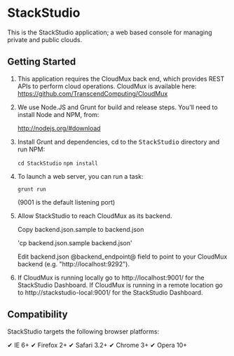 StackStudio
===========

This is the StackStudio application; a web based console for managing
private and public clouds.

Getting Started
---------------

1. This application requires the CloudMux back end, which provides REST APIs to perform cloud operations.  CloudMux is available here: https://github.com/TranscendComputing/CloudMux

2. We use Node.JS and Grunt for build and release steps.  You'll need to install Node and NPM, from:

    http://nodejs.org/#download

3. Install Grunt and dependencies, cd to the <tt>StackStudio</tt> directory and run NPM:

    `cd StackStudio`
    `npm install`

4. To launch a web server, you can run a task:

    `grunt run`

    (9001 is the default listening port)

6. Allow StackStudio to reach CloudMux as its backend.

	Copy backend.json.sample to backend.json

	'cp backend.json.sample backend.json'

	Edit backend.json @backend_endpoint@ field to point to your CloudMux backend (e.g. "http://localhost:9292").

5. If CloudMux is running locally go to http://localhost:9001/ for the StackStudio Dashboard. If CloudMux is running in a remote location go to http://stackstudio-local:9001/ for the StackStudio Dashboard.

Compatibility
-------------

StackStudio targets the following browser platforms:

✔ IE 6+
✔ Firefox 2+
✔ Safari 3.2+
✔ Chrome 3+
✔ Opera 10+


